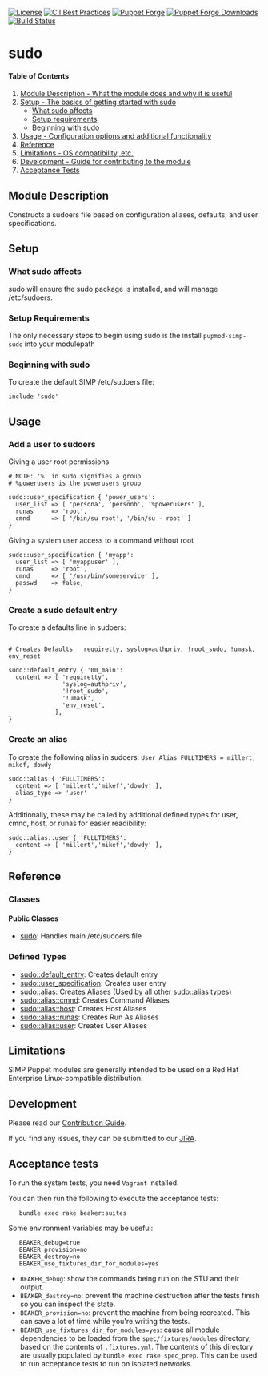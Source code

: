 [![License](https://img.shields.io/:license-apache-blue.svg)](http://www.apache.org/licenses/LICENSE-2.0.html)
[![CII Best Practices](https://bestpractices.coreinfrastructure.org/projects/73/badge)](https://bestpractices.coreinfrastructure.org/projects/73)
[![Puppet Forge](https://img.shields.io/puppetforge/v/simp/sudo.svg)](https://forge.puppetlabs.com/simp/sudo)
[![Puppet Forge Downloads](https://img.shields.io/puppetforge/dt/simp/sudo.svg)](https://forge.puppetlabs.com/simp/sudo)
[![Build Status](https://travis-ci.org/simp/pupmod-simp-sudo.svg)](https://travis-ci.org/simp/pupmod-simp-sudo)

# sudo

#### Table of Contents

1. [Module Description - What the module does and why it is useful](#module-description)
2. [Setup - The basics of getting started with sudo](#setup)
    * [What sudo affects](#what-sudo-affects)
    * [Setup requirements](#setup-requirements)
    * [Beginning with sudo](#beginning-with-sudo)
3. [Usage - Configuration options and additional functionality](#usage)
4. [Reference](#reference)
5. [Limitations - OS compatibility, etc.](#limitations)
6. [Development - Guide for contributing to the module](#development)
7. [Acceptance Tests](#acceptance-tests)

## Module Description

Constructs a sudoers file based on configuration aliases, defaults, and user
specifications.

## Setup

### What sudo affects

sudo will ensure the sudo package is installed, and will manage /etc/sudoers.

### Setup Requirements

The only necessary steps to begin using sudo is the install `pupmod-simp-sudo`
into your modulepath

### Beginning with sudo

To create the default SIMP /etc/sudoers file:

```puppet
include 'sudo'
```

## Usage

### Add a user to sudoers

Giving a user root permissions

```puppet
# NOTE: '%' in sudo signifies a group
# %powerusers is the powerusers group

sudo::user_specification { 'power_users':
  user_list => [ 'persona', 'personb', '%powerusers' ],
  runas     => 'root',
  cmnd      => [ '/bin/su root', '/bin/su - root' ]
}
```

Giving a system user access to a command without root

```puppet
sudo::user_specification { 'myapp':
  user_list => [ 'myappuser' ],
  runas     => 'root',
  cmnd      => [ '/usr/bin/someservice' ],
  passwd    => false,
}
```

### Create a sudo default entry

To create a defaults line in sudoers:



```puppet

# Creates Defaults   requiretty, syslog=authpriv, !root_sudo, !umask, env_reset

sudo::default_entry { '00_main':
  content => [ 'requiretty',
               'syslog=authpriv',
               '!root_sudo',
               '!umask',
               'env_reset',
             ],
}
```

### Create an alias

To create the following alias in sudoers:
`User_Alias FULLTIMERS = millert, mikef, dowdy`

```puppet
sudo::alias { 'FULLTIMERS':
  content => [ 'millert','mikef','dowdy' ],
  alias_type => 'user'
}
```

Additionally, these may be called by additional defined types for user, cmnd,
host, or runas for easier readibility:

```puppet
sudo::alias::user { 'FULLTIMERS':
  content => [ 'millert','mikef','dowdy' ],
}
```

## Reference

### Classes

#### Public Classes

* [sudo](https://github.com/simp/pupmod-simp-sudo/blob/master/manifests/init.pp): Handles main /etc/sudoers file

### Defined Types

* [sudo::default_entry](https://github.com/simp/pupmod-simp-sudo/blob/master/manifests/default_entry.pp): Creates default entry
* [sudo::user_specification](https://github.com/simp/pupmod-simp-sudo/blob/master/manifests/user_specification.pp): Creates user entry
* [sudo::alias](https://github.com/simp/pupmod-simp-sudo/blob/master/manifests/alias.pp): Creates Aliases (Used by all other sudo::alias types)
* [sudo::alias::cmnd](https://github.com/simp/pupmod-simp-sudo/blob/master/manifests/alias/cmnd.pp): Creates Command Aliases
* [sudo::alias::host](https://github.com/simp/pupmod-simp-sudo/blob/master/manifests/alias/host.pp): Creates Host Aliases
* [sudo::alias::runas](https://github.com/simp/pupmod-simp-sudo/blob/master/manifests/alias/runas.pp): Creates Run As Aliases
* [sudo::alias::user](https://github.com/simp/pupmod-simp-sudo/blob/master/manifests/alias/user.pp): Creates User Aliases

## Limitations

SIMP Puppet modules are generally intended to be used on a Red Hat Enterprise
Linux-compatible distribution.

## Development

Please read our [Contribution Guide](https://simp.readthedocs.io/en/stable/contributors_guide/index.html).

If you find any issues, they can be submitted to our
[JIRA](https://simp-project.atlassian.net).

## Acceptance tests

To run the system tests, you need `Vagrant` installed.

You can then run the following to execute the acceptance tests:

```shell
   bundle exec rake beaker:suites
```

Some environment variables may be useful:

```shell
   BEAKER_debug=true
   BEAKER_provision=no
   BEAKER_destroy=no
   BEAKER_use_fixtures_dir_for_modules=yes
```

*  ``BEAKER_debug``: show the commands being run on the STU and their output.
*  ``BEAKER_destroy=no``: prevent the machine destruction after the tests
   finish so you can inspect the state.
*  ``BEAKER_provision=no``: prevent the machine from being recreated.  This can
   save a lot of time while you're writing the tests.
*  ``BEAKER_use_fixtures_dir_for_modules=yes``: cause all module dependencies
   to be loaded from the ``spec/fixtures/modules`` directory, based on the
   contents of ``.fixtures.yml``. The contents of this directory are usually
   populated by ``bundle exec rake spec_prep``. This can be used to run
   acceptance tests to run on isolated networks.
